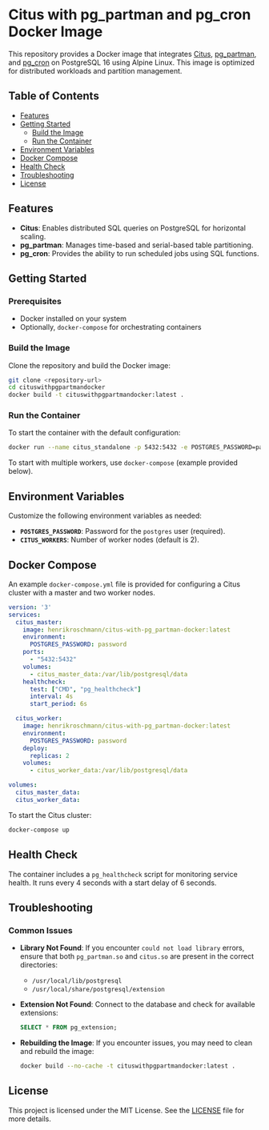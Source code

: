 # Citus with pg_partman and pg_cron Docker Image

This repository provides a Docker image that integrates [Citus](https://github.com/citusdata/citus), [pg_partman](https://github.com/pgpartman/pg_partman), and [pg_cron](https://github.com/citusdata/pg_cron) on PostgreSQL 16 using Alpine Linux. This image is optimized for distributed workloads and partition management.

## Table of Contents

- [Features](#features)
- [Getting Started](#getting-started)
  - [Build the Image](#build-the-image)
  - [Run the Container](#run-the-container)
- [Environment Variables](#environment-variables)
- [Docker Compose](#docker-compose)
- [Health Check](#health-check)
- [Troubleshooting](#troubleshooting)
- [License](#license)

## Features

- **Citus**: Enables distributed SQL queries on PostgreSQL for horizontal scaling.
- **pg_partman**: Manages time-based and serial-based table partitioning.
- **pg_cron**: Provides the ability to run scheduled jobs using SQL functions.

## Getting Started

### Prerequisites

- Docker installed on your system
- Optionally, `docker-compose` for orchestrating containers

### Build the Image

Clone the repository and build the Docker image:

```bash
git clone <repository-url>
cd cituswithpgpartmandocker
docker build -t cituswithpgpartmandocker:latest .
```

### Run the Container

To start the container with the default configuration:

```bash
docker run --name citus_standalone -p 5432:5432 -e POSTGRES_PASSWORD=password cituswithpgpartmandocker:latest
```

To start with multiple workers, use `docker-compose` (example provided below).

## Environment Variables

Customize the following environment variables as needed:

- **`POSTGRES_PASSWORD`**: Password for the `postgres` user (required).
- **`CITUS_WORKERS`**: Number of worker nodes (default is 2).

## Docker Compose

An example `docker-compose.yml` file is provided for configuring a Citus cluster with a master and two worker nodes.

```yaml
version: '3'
services:
  citus_master:
    image: henrikroschmann/citus-with-pg_partman-docker:latest
    environment:
      POSTGRES_PASSWORD: password
    ports:
      - "5432:5432"
    volumes:
      - citus_master_data:/var/lib/postgresql/data
    healthcheck:
      test: ["CMD", "pg_healthcheck"]
      interval: 4s
      start_period: 6s

  citus_worker:
    image: henrikroschmann/citus-with-pg_partman-docker:latest
    environment:
      POSTGRES_PASSWORD: password
    deploy:
      replicas: 2
    volumes:
      - citus_worker_data:/var/lib/postgresql/data

volumes:
  citus_master_data:
  citus_worker_data:
```

To start the Citus cluster:

```bash
docker-compose up
```

## Health Check

The container includes a `pg_healthcheck` script for monitoring service health. It runs every 4 seconds with a start delay of 6 seconds.

## Troubleshooting

### Common Issues

- **Library Not Found**: If you encounter `could not load library` errors, ensure that both `pg_partman.so` and `citus.so` are present in the correct directories:
  - `/usr/local/lib/postgresql`
  - `/usr/local/share/postgresql/extension`
  
- **Extension Not Found**: Connect to the database and check for available extensions:
  ```sql
  SELECT * FROM pg_extension;
  ```

- **Rebuilding the Image**: If you encounter issues, you may need to clean and rebuild the image:
  ```bash
  docker build --no-cache -t cituswithpgpartmandocker:latest .
  ```

## License

This project is licensed under the MIT License. See the [LICENSE](LICENSE) file for more details.
